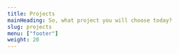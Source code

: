 ```yaml
---
title: Projects
mainHeading: So, what project you will choose today?
slug: projects
menu: ["footer"]
weight: 20
---
```

